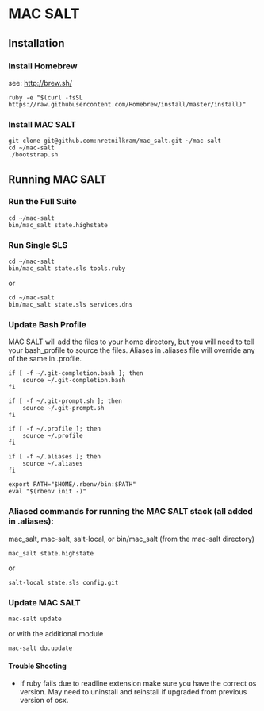 # MAC SALT

## Installation


### Install Homebrew

see: http://brew.sh/

```
ruby -e "$(curl -fsSL https://raw.githubusercontent.com/Homebrew/install/master/install)"
```


### Install MAC SALT

```
git clone git@github.com:nretnilkram/mac_salt.git ~/mac-salt
cd ~/mac-salt
./bootstrap.sh
```


## Running MAC SALT

### Run the Full Suite

```
cd ~/mac-salt
bin/mac_salt state.highstate
```


### Run Single SLS

```
cd ~/mac-salt
bin/mac_salt state.sls tools.ruby
```
or

```
cd ~/mac-salt
bin/mac_salt state.sls services.dns
```


### Update Bash Profile

MAC SALT will add the files to your home directory, but you will need to tell your bash_profile to source the files. Aliases in .aliases file will override any of the same in .profile.

```
if [ -f ~/.git-completion.bash ]; then
	source ~/.git-completion.bash
fi

if [ -f ~/.git-prompt.sh ]; then
	source ~/.git-prompt.sh
fi

if [ -f ~/.profile ]; then
	source ~/.profile
fi

if [ -f ~/.aliases ]; then
	source ~/.aliases
fi

export PATH="$HOME/.rbenv/bin:$PATH"
eval "$(rbenv init -)"
```


### Aliased commands for running the MAC SALT stack (all added in .aliases):
mac_salt, mac-salt, salt-local, or bin/mac_salt (from the mac-salt directory)

```
mac_salt state.highstate
```
or
```
salt-local state.sls config.git
```


### Update MAC SALT

```
mac-salt update
```
or with the additional module
```
mac-salt do.update
```


#### Trouble Shooting
- If ruby fails due to readline extension make sure you have the correct os version. May need to uninstall and reinstall if upgraded from previous version of osx.

